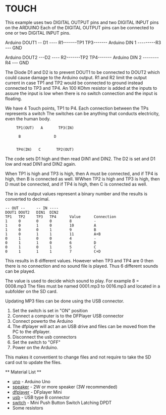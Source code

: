 
# TOUCH 

This example uses two DIGITAL OUTPUT pins and two DIGITAL INPUT pins on the ARDUINO 
Each of the DIGITAL OUTPUT pins can be connected to one or two DIGITAL INPUT pins.

Arduino DOUT1 -- D1 ---- R1-------TP1    TP3------- Arduino DIN 1 ---------R3 --- GND

Arduino DOUT2 ---D2 ---- R2-------TP2    TP4------- Arduino DIN 2 -------- R4 --- GND

The Diode D1 and D2 is to prevent DOUT1 to be connected to DOUT2 which could cause damage to the Arduino  output.
R1 and R2 limit the output current in case TP1 and TP2  would be connected to ground instead connected to TP3 and TP4.
An 100 KOhm resistor is added at the inputs to assure the input is low when there is no switch connection and the input is floating.

We have 4 Touch points, TP1 to P4. Each connection between the TPs represents a switch
The switches can be anything that conducts electricity, even the human body.

         TP1(OUT)   A       TP3(IN)
    
          B               D
   

         TP4(IN)   C       TP2(OUT)

The code sets D1 high and then read DIN1 and DIN2. The D2 is set and D1 low  and read DIN1 and DIN2 again.

When TP1 is high and TP3 is high, then A must be connected, and if TP4 is high, then B is connected as well.
WWhen TP2 is high and TP3 is high, then D must be connected, and if TP4 is high, then C is connected as well.

The in and output values represent a binary number and the results is converted to decimal.

    -- OUT --     -- IN ----
    DOUT1 DOUT2   DIN1  DIN2
    TP1   TP2     TP3   TP4      Value      Connection    
    1     0       0     0        8          -
    1     0       1     0        10         A
    1     0       0     1        9          B
    1     0       1     1        11         A+B 
    0     1       0     0        4          -
    0     1       1     0        6          D
    0     1       0     1        5          C
    0     1       1     1        7          C+D

This results in  8 different values.  However when TP3 and TP4 are 0 then there is no connection and no sound file is played.
Thus 6 different sounds can be played.

The value is used to decide which sound to play. For example 8 = 0008.mp3
The files must be named 0001.mp3 to 0016.mp3 and located in a subfolder on the SD card.

Updating MP3 files can be done using the USB connector. 

1. Set the switch is set in "ON" position
2. Connect a computer is to the DFPlayer USB connector
3. Connect powerto the Arduino
4. The dfplayer will act an an USB drive and files can be moved from the PC to the dfplayer. 
5. Disconnect the usb connectors
6. Set the switch to  "OFF"
7. Power on the Arduino.

This makes it conventient to change files and not require to take the SD card out to update the files.

** Material List **


* [uno] - Arduino Uno 
* [speaker] - 2W or more speaker (3W recommended)
* [dfplayer] - DFplayer Mini
* [usb] - USB type B connector
* [switch] - Mini Push Button Switch Latching DPDT
* Some resistors

[uno]:  https://www.arduino.cc/	
[speaker]: https://www.amazon.com/2w-speaker/s?k=2w+speaker
[usb]: https://www.molex.com/molex/products/datasheet.jsp?part=active/0670687041_IO_CONNECTORS.xml
[switch]: https://www.e-switch.com/product-catalog/pushbutton/product-lines/tl2230-series-pushbutton-switches
[dfplayer]: https://www.dfrobot.com/product-1121.html
[switch]: https://www.e-switch.com/product-catalog/pushbutton/product-lines/tl2230-series-pushbutton-switches
	 

 
